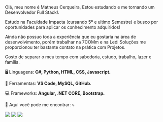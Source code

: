 Olá, meu nome é Matheus Cerqueira, Estou estudando e me tornando um Desenvolvedor Full Stack!.

Estudo na Faculdade Impacta (cursando 5º e ultimo Semestre) e busco por oportunidades para aplicar os conhecimento adquiridos!

Ainda não possuo toda a experiência que eu gostaria na área de desenvolvimento, porém trabalhar na 7COMm e na Ledi Soluções me proporcionou ter bastante contato na prática com Projetos.

Gosto de separar o meu tempo com sabedoria, estudo, trabalho, lazer e família. 

<p align="left" dir="auto">
  <g-emoji class="g-emoji" alias="desktop_computer" fallback-src="https://github.githubassets.com/images/icons/emoji/unicode/1f5a5.png">🖥️</g-emoji> Linguagens: <strong> C#, Python, HTML, CSS, Javascript.</strong>
</p>

<p align="left" dir="auto">
  <g-emoji class="g-emoji" alias="briefcase" fallback-src="https://github.githubassets.com/images/icons/emoji/unicode/1f4bc.png">💼</g-emoji> Ferramentas: <strong>VS Code, MySQL, GitHub.</strong>
</p>

<p align="left" dir="auto">
  <g-emoji class="g-emoji" alias="briefcase" fallback-src="https://github.githubassets.com/images/icons/emoji/unicode/1f4bc.png">💻</g-emoji> Frameworks: <strong> Angular, .NET CORE, Bootstrap.</strong>
</p>

<p align="left" dir="auto">
  <g-emoji class="g-emoji" alias="love_letter" fallback-src="https://github.githubassets.com/images/icons/emoji/unicode/1f48c.png">💌</g-emoji> Aqui você pode me encontrar: <g-emoji class="g-emoji" alias="arrow_heading_down" fallback-src="https://github.githubassets.com/images/icons/emoji/unicode/2935.png">⤵️</g-emoji>
</p>

<p align="left" dir="auto">
  <a href="https://www.linkedin.com/in/matheusxaviercerqueira/" alt="Linkedin" rel="nofollow">
  <img src="https://camo.githubusercontent.com/4754d9b981ccaa192658e293fa6ab42b543520e7ad39756929edc7e95fca43aa/68747470733a2f2f696d672e736869656c64732e696f2f62616467652f2d4c696e6b6564696e2d3065373661383f7374796c653d666c61742d737175617265266c6f676f3d4c696e6b6564696e266c6f676f436f6c6f723d7768697465266c696e6b3d4c494e4b2d444f2d5345552d4c494e4b4544494e" data-canonical-src="https://img.shields.io/badge/-Linkedin-0e76a8?style=flat-square&amp;logo=Linkedin&amp;logoColor=white&amp;link=LINK-DO-SEU-LINKEDIN" style="max-width: 100%;"></a>
  <a href="https://api.whatsapp.com/send/?phone=5511952438640" alt="WhatsApp" rel="nofollow">
  <img src="https://camo.githubusercontent.com/f87792c075186a37396ce967528ef3b24e885dbeec26ed04eb442fb69c16b20f/68747470733a2f2f696d672e736869656c64732e696f2f62616467652f2d57686174734170702d3235643336363f7374796c653d666c61742d737175617265266c6162656c436f6c6f723d323564333636266c6f676f3d7768617473617070266c6f676f436f6c6f723d7768697465266c696e6b3d4150492d444f2d5345552d5748415453415050" data-canonical-src="https://img.shields.io/badge/-WhatsApp-25d366?style=flat-square&amp;labelColor=25d366&amp;logo=whatsapp&amp;logoColor=white&amp;link=API-DO-SEU-WHATSAPP" style="max-width: 100%;"></a>
  <a href="https://www.facebook.com/matheus.cerqueira.7524/" alt="Facebook" rel="nofollow">
  <img src="https://camo.githubusercontent.com/9329899991d130c9b3b9b672573ec77bb10c1d8c6f82e4d3d1304dd78cd0d3cd/68747470733a2f2f696d672e736869656c64732e696f2f62616467652f2d46616365626f6f6b2d3362353939383f7374796c653d666c61742d737175617265266c6162656c436f6c6f723d336235393938266c6f676f3d66616365626f6f6b266c6f676f436f6c6f723d7768697465266c696e6b3d4c494e4b2d444f2d5345552d46414345424f4f4b" data-canonical-src="https://img.shields.io/badge/-Facebook-3b5998?style=flat-square&amp;labelColor=3b5998&amp;logo=facebook&amp;logoColor=white&amp;link=LINK-DO-SEU-FACEBOOK" style="max-width: 100%;"></a>
</p>
